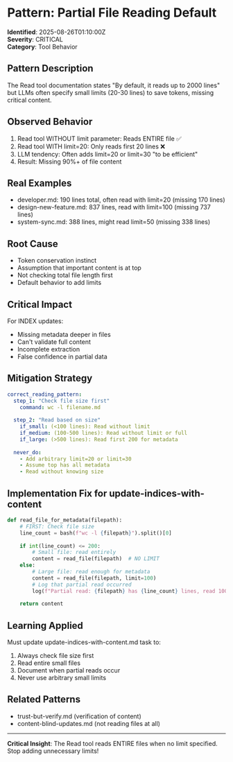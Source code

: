 # Pattern: Partial File Reading Default

**Identified**: 2025-08-26T01:10:00Z  
**Severity**: CRITICAL  
**Category**: Tool Behavior

## Pattern Description
The Read tool documentation states "By default, it reads up to 2000 lines" but LLMs often specify small limits (20-30 lines) to save tokens, missing critical content.

## Observed Behavior
1. Read tool WITHOUT limit parameter: Reads ENTIRE file ✅
2. Read tool WITH limit=20: Only reads first 20 lines ❌
3. LLM tendency: Often adds limit=20 or limit=30 "to be efficient"
4. Result: Missing 90%+ of file content

## Real Examples
- developer.md: 190 lines total, often read with limit=20 (missing 170 lines)
- design-new-feature.md: 837 lines, read with limit=100 (missing 737 lines)  
- system-sync.md: 388 lines, might read limit=50 (missing 338 lines)

## Root Cause
- Token conservation instinct
- Assumption that important content is at top
- Not checking total file length first
- Default behavior to add limits

## Critical Impact
For INDEX updates:
- Missing metadata deeper in files
- Can't validate full content
- Incomplete extraction
- False confidence in partial data

## Mitigation Strategy
```yaml
correct_reading_pattern:
  step_1: "Check file size first"
    command: wc -l filename.md
    
  step_2: "Read based on size"
    if_small: (<100 lines): Read without limit
    if_medium: (100-500 lines): Read without limit or full
    if_large: (>500 lines): Read first 200 for metadata
    
  never_do:
    - Add arbitrary limit=20 or limit=30
    - Assume top has all metadata
    - Read without knowing size
```

## Implementation Fix for update-indices-with-content
```python
def read_file_for_metadata(filepath):
    # FIRST: Check file size
    line_count = bash(f"wc -l {filepath}").split()[0]
    
    if int(line_count) <= 200:
        # Small file: read entirely
        content = read_file(filepath)  # NO LIMIT
    else:
        # Large file: read enough for metadata
        content = read_file(filepath, limit=100)
        # Log that partial read occurred
        log(f"Partial read: {filepath} has {line_count} lines, read 100")
    
    return content
```

## Learning Applied
Must update update-indices-with-content.md task to:
1. Always check file size first
2. Read entire small files
3. Document when partial reads occur
4. Never use arbitrary small limits

## Related Patterns
- trust-but-verify.md (verification of content)
- content-blind-updates.md (not reading files at all)

---
**Critical Insight**: The Read tool reads ENTIRE files when no limit specified. Stop adding unnecessary limits!